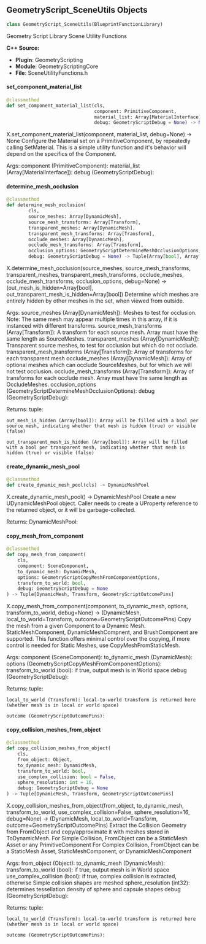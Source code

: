 ## GeometryScript_SceneUtils Objects

```python
class GeometryScript_SceneUtils(BlueprintFunctionLibrary)
```

Geometry Script Library Scene Utility Functions

**C++ Source:**

- **Plugin**: GeometryScripting
- **Module**: GeometryScriptingCore
- **File**: SceneUtilityFunctions.h

<a id="unreal.GeometryScript_SceneUtils.set_component_material_list"></a>

#### set_component_material_list

```python
@classmethod
def set_component_material_list(cls,
                                component: PrimitiveComponent,
                                material_list: Array[MaterialInterface],
                                debug: GeometryScriptDebug = None) -> None
```

X.set_component_material_list(component, material_list, debug=None) -> None
Configure the Material set on a PrimitiveComponent, by repeatedly calling SetMaterial.
This is a simple utility function and it's behavior will depend on the specifics of the Component.

Args:
    component (PrimitiveComponent): 
    material_list (Array[MaterialInterface]): 
    debug (GeometryScriptDebug):

<a id="unreal.GeometryScript_SceneUtils.determine_mesh_occlusion"></a>

#### determine_mesh_occlusion

```python
@classmethod
def determine_mesh_occlusion(
        cls,
        source_meshes: Array[DynamicMesh],
        source_mesh_transforms: Array[Transform],
        transparent_meshes: Array[DynamicMesh],
        transparent_mesh_transforms: Array[Transform],
        occlude_meshes: Array[DynamicMesh],
        occlude_mesh_transforms: Array[Transform],
        occlusion_options: GeometryScriptDetermineMeshOcclusionOptions,
        debug: GeometryScriptDebug = None) -> Tuple[Array[bool], Array[bool]]
```

X.determine_mesh_occlusion(source_meshes, source_mesh_transforms, transparent_meshes, transparent_mesh_transforms, occlude_meshes, occlude_mesh_transforms, occlusion_options, debug=None) -> (out_mesh_is_hidden=Array[bool], out_transparent_mesh_is_hidden=Array[bool])
Determine which meshes are entirely hidden by other meshes in the set, when viewed from outside.

Args:
    source_meshes (Array[DynamicMesh]): Meshes to test for occlusion. Note: The same mesh may appear multiple times in this array, if it is instanced with different transforms.
    source_mesh_transforms (Array[Transform]): A transform for each source mesh. Array must have the same length as SourceMeshes.
    transparent_meshes (Array[DynamicMesh]): Transparent source meshes, to test for occlusion but which do not occlude.
    transparent_mesh_transforms (Array[Transform]): Array of transforms for each transparent mesh
    occlude_meshes (Array[DynamicMesh]): Array of optional meshes which can occlude SourceMeshes, but for which we will not test occlusion.
    occlude_mesh_transforms (Array[Transform]): Array of transforms for each occlude mesh. Array must have the same length as OccludeMeshes.
    occlusion_options (GeometryScriptDetermineMeshOcclusionOptions): 
    debug (GeometryScriptDebug): 

Returns:
    tuple: 

    out_mesh_is_hidden (Array[bool]): Array will be filled with a bool per source mesh, indicating whether that mesh is hidden (true) or visible (false)

    out_transparent_mesh_is_hidden (Array[bool]): Array will be filled with a bool per transparent mesh, indicating whether that mesh is hidden (true) or visible (false)

<a id="unreal.GeometryScript_SceneUtils.create_dynamic_mesh_pool"></a>

#### create_dynamic_mesh_pool

```python
@classmethod
def create_dynamic_mesh_pool(cls) -> DynamicMeshPool
```

X.create_dynamic_mesh_pool() -> DynamicMeshPool
Create a new UDynamicMeshPool object.
Caller needs to create a UProperty reference to the returned object, or it will be garbage-collected.

Returns:
    DynamicMeshPool:

<a id="unreal.GeometryScript_SceneUtils.copy_mesh_from_component"></a>

#### copy_mesh_from_component

```python
@classmethod
def copy_mesh_from_component(
    cls,
    component: SceneComponent,
    to_dynamic_mesh: DynamicMesh,
    options: GeometryScriptCopyMeshFromComponentOptions,
    transform_to_world: bool,
    debug: GeometryScriptDebug = None
) -> Tuple[DynamicMesh, Transform, GeometryScriptOutcomePins]
```

X.copy_mesh_from_component(component, to_dynamic_mesh, options, transform_to_world, debug=None) -> (DynamicMesh, local_to_world=Transform, outcome=GeometryScriptOutcomePins)
Copy the mesh from a given Component to a Dynamic Mesh.
StaticMeshComponent, DynamicMeshCompnent, and BrushComponent are supported.
This function offers minimal control over the copying, if more control is needed for Static Meshes, use CopyMeshFromStaticMesh.

Args:
    component (SceneComponent): 
    to_dynamic_mesh (DynamicMesh): 
    options (GeometryScriptCopyMeshFromComponentOptions): 
    transform_to_world (bool): if true, output mesh is in World space
    debug (GeometryScriptDebug): 

Returns:
    tuple: 

    local_to_world (Transform): local-to-world transform is returned here (whether mesh is in local or world space)

    outcome (GeometryScriptOutcomePins):

<a id="unreal.GeometryScript_SceneUtils.copy_collision_meshes_from_object"></a>

#### copy_collision_meshes_from_object

```python
@classmethod
def copy_collision_meshes_from_object(
    cls,
    from_object: Object,
    to_dynamic_mesh: DynamicMesh,
    transform_to_world: bool,
    use_complex_collision: bool = False,
    sphere_resolution: int = 16,
    debug: GeometryScriptDebug = None
) -> Tuple[DynamicMesh, Transform, GeometryScriptOutcomePins]
```

X.copy_collision_meshes_from_object(from_object, to_dynamic_mesh, transform_to_world, use_complex_collision=False, sphere_resolution=16, debug=None) -> (DynamicMesh, local_to_world=Transform, outcome=GeometryScriptOutcomePins)
Extract the Collision Geometry from FromObject and copy/approximate it with meshes stored in ToDynamicMesh.
For Simple Collision, FromObject can be a StaticMesh Asset or any PrimitiveComponent
For Complex Collision, FromObject can be a StaticMesh Asset, StaticMeshComponent, or DynamicMeshComponent

Args:
    from_object (Object): 
    to_dynamic_mesh (DynamicMesh): 
    transform_to_world (bool): if true, output mesh is in World space
    use_complex_collision (bool): if true, complex collision is extracted, otherwise Simple collision shapes are meshed
    sphere_resolution (int32): determines tessellation density of sphere and capsule shapes
    debug (GeometryScriptDebug): 

Returns:
    tuple: 

    local_to_world (Transform): local-to-world transform is returned here (whether mesh is in local or world space)

    outcome (GeometryScriptOutcomePins):

<a id="unreal.GeometryScript_Transform"></a>